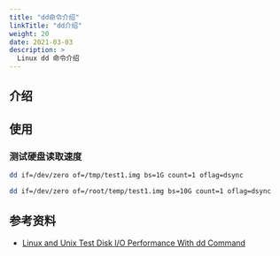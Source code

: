 ```yaml
---
title: "dd命令介绍"
linkTitle: "dd介绍"
weight: 20
date: 2021-03-03
description: >
  Linux dd 命令介绍
---
```




## 介绍



## 使用

### 测试硬盘读取速度

```bash
dd if=/dev/zero of=/tmp/test1.img bs=1G count=1 oflag=dsync

dd if=/dev/zero of=/root/temp/test1.img bs=10G count=1 oflag=dsync
```





## 参考资料

- [Linux and Unix Test Disk I/O Performance With dd Command](https://www.cyberciti.biz/faq/howto-linux-unix-test-disk-performance-with-dd-command/)